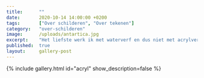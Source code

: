 ```yaml
---
title:      ""
date:       2020-10-14 14:00:00 +0200
tags:       ["Over schilderen", "Over tekenen"]
category:   "over-schilderen"
image:      /uploads/antartica.jpg
excerpt:    "Het liefste werk ik met waterverf en dus niet met acrylverf. Voor de afwisseling grijp ik er soms wel naar. Het is zo anders dan waterverf. Daarom is het extra inspirerend en uitdagend. Ondanks de worsteling die ik ermee kan hebben ben ik vaak blij verrast met het resultaat."
published:  true
layout:     gallery-post
---
```


{% include gallery.html id="acryl" show_description=false %}
